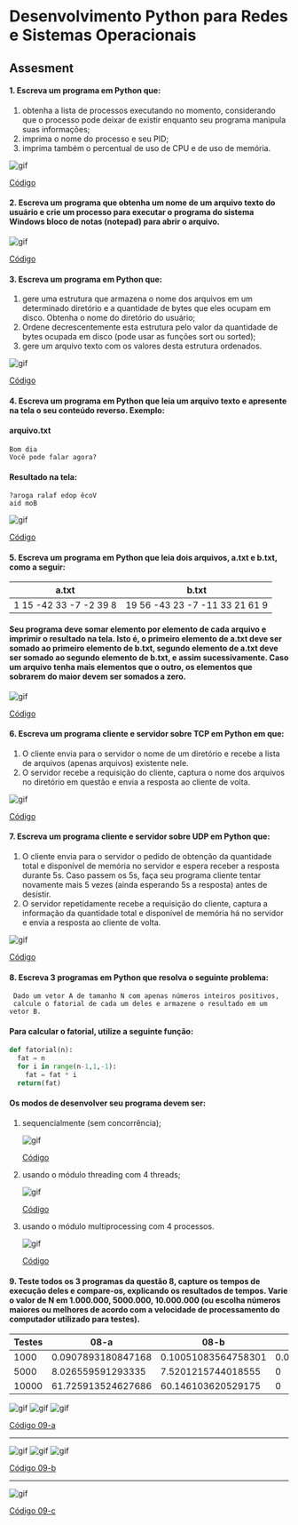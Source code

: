 # Desenvolvimento Python para Redes e Sistemas Operacionais

## Assesment

#### 1. Escreva um programa em Python que:
1. obtenha a lista de processos executando no momento, considerando que o processo pode deixar de existir enquanto seu programa manipula suas informações;
1. imprima o nome do processo e seu PID;
1. imprima também o percentual de uso de CPU e de uso de memória.

![gif](./gifs/questao01.gif)

[Código](https://github.com/franciscocamellon/Desenvolvimento_Python_para_Redes_e_Sistemas_Operacionais/blob/master/AT/questao01.py)




#### 2. Escreva um programa que obtenha um nome de um arquivo texto do usuário e crie um processo para executar o programa do sistema Windows bloco de notas (notepad) para abrir o arquivo.

![gif](./gifs/questao02.gif)

[Código](https://github.com/franciscocamellon/Desenvolvimento_Python_para_Redes_e_Sistemas_Operacionais/blob/master/AT/questao02.py)







#### 3. Escreva um programa em Python que:
1. gere uma estrutura que armazena o nome dos arquivos em um determinado diretório e a quantidade de bytes que eles ocupam em disco. Obtenha o nome do diretório do usuário;
1. Ordene decrescentemente esta estrutura pelo valor da quantidade de bytes ocupada em disco (pode usar as funções sort ou sorted);
1. gere um arquivo texto com os valores desta estrutura ordenados.

![gif](./gifs/questao03.gif)

[Código](https://github.com/franciscocamellon/Desenvolvimento_Python_para_Redes_e_Sistemas_Operacionais/blob/master/AT/questao03.py)






#### 4. Escreva um programa em Python que leia um arquivo texto e apresente na tela o seu conteúdo reverso. Exemplo:

#### arquivo.txt

    Bom dia
    Você pode falar agora?

#### Resultado na tela:

    ?aroga ralaf edop êcoV
    aid moB

![gif](./gifs/questao04.gif)

[Código](https://github.com/franciscocamellon/Desenvolvimento_Python_para_Redes_e_Sistemas_Operacionais/blob/master/AT/questao04.py)






#### 5. Escreva um programa em Python que leia dois arquivos, a.txt e b.txt, como a seguir:

a.txt | b.txt
------------ | -------------
1 15 -42 33 -7 -2 39 8 | 19 56 -43 23 -7 -11 33 21 61 9

#### Seu programa deve somar elemento por elemento de cada arquivo e imprimir o resultado na tela. Isto é, o primeiro elemento de a.txt deve ser somado ao primeiro elemento de b.txt, segundo elemento de a.txt deve ser somado ao segundo elemento de b.txt, e assim sucessivamente. Caso um arquivo tenha mais elementos que o outro, os elementos que sobrarem do maior devem ser somados a zero.


![gif](./gifs/questao05.gif)

[Código](https://github.com/franciscocamellon/Desenvolvimento_Python_para_Redes_e_Sistemas_Operacionais/blob/master/AT/questao05.py)



#### 6. Escreva um programa cliente e servidor sobre TCP em Python em que:

1. O cliente envia para o servidor o nome de um diretório e recebe a lista de arquivos (apenas arquivos) existente nele.
1. O servidor recebe a requisição do cliente, captura o nome dos arquivos no diretório em questão e envia a resposta ao cliente de volta.

![gif](./gifs/questao06.gif)

[Código](https://github.com/franciscocamellon/Desenvolvimento_Python_para_Redes_e_Sistemas_Operacionais/blob/master/AT/questao06.py)






#### 7. Escreva um programa cliente e servidor sobre UDP em Python que:

1. O cliente envia para o servidor o pedido de obtenção da quantidade total e disponível de memória no servidor e espera receber a resposta durante 5s. Caso passem os 5s, faça seu programa cliente tentar novamente mais 5 vezes (ainda esperando 5s a resposta) antes de desistir.
1. O servidor repetidamente recebe a requisição do cliente, captura a informação da quantidade total e disponível de memória há no servidor e envia a resposta ao cliente de volta.

![gif](./gifs/questao07.gif)

[Código](https://github.com/franciscocamellon/Desenvolvimento_Python_para_Redes_e_Sistemas_Operacionais/blob/master/AT/questao07.py)






#### 8. Escreva 3 programas em Python que resolva o seguinte problema:
     Dado um vetor A de tamanho N com apenas números inteiros positivos, 
     calcule o fatorial de cada um deles e armazene o resultado em um vetor B.

#### Para calcular o fatorial, utilize a seguinte função:
```python
def fatorial(n):
  fat = n
  for i in range(n-1,1,-1):
    fat = fat * i
  return(fat)
```
#### Os modos de desenvolver seu programa devem ser:

1. sequencialmente (sem concorrência); 

    ![gif](./gifs/questao08_a.gif)

    [Código](https://github.com/franciscocamellon/Desenvolvimento_Python_para_Redes_e_Sistemas_Operacionais/blob/master/AT/questao08_a.py)

1. usando o módulo threading com 4 threads;

    ![gif](./gifs/questao08_b.gif)

    [Código](https://github.com/franciscocamellon/Desenvolvimento_Python_para_Redes_e_Sistemas_Operacionais/blob/master/AT/questao08_b.py)

1. usando o módulo multiprocessing com 4 processos.

    ![gif](./gifs/questao08_c.gif)

    [Código](https://github.com/franciscocamellon/Desenvolvimento_Python_para_Redes_e_Sistemas_Operacionais/blob/master/AT/questao08_c.py)



#### 9. Teste todos os 3 programas da questão 8, capture os tempos de execução deles e compare-os, explicando os resultados de tempos. Varie o valor de N em 1.000.000, 5000.000, 10.000.000 (ou escolha números maiores ou melhores de acordo com a velocidade de processamento do computador utilizado para testes).

Testes | 08-a | 08-b | 08-c
-----|-----|------|------
1000 | 0.0907893180847168 | 0.10051083564758301 | 0.09075546264648438
5000 | 8.026559591293335 | 7.5201215744018555 | 0
10000 | 61.725913524627686 | 60.146103620529175 | 0

![gif](./gifs/questao09_a_1000.png)
![gif](./gifs/questao09_a_5000.png)
![gif](./gifs/questao09_a_10000.png)

[Código 09-a](https://github.com/franciscocamellon/Desenvolvimento_Python_para_Redes_e_Sistemas_Operacionais/blob/master/AT/questao09_a.py)

---

![gif](./gifs/questao09_b_1000.png)
![gif](./gifs/questao09_b_5000.png)
![gif](./gifs/questao09_b_10000.png)

[Código 09-b](https://github.com/franciscocamellon/Desenvolvimento_Python_para_Redes_e_Sistemas_Operacionais/blob/master/AT/questao09_b.py)

---

![gif](./gifs/questao09_c_1000.png)
<!-- ![gif](./gifs/questao09_b.png)
![gif](./gifs/questao09_b.png) -->

[Código 09-c](https://github.com/franciscocamellon/Desenvolvimento_Python_para_Redes_e_Sistemas_Operacionais/blob/master/AT/questao09_c.py)

